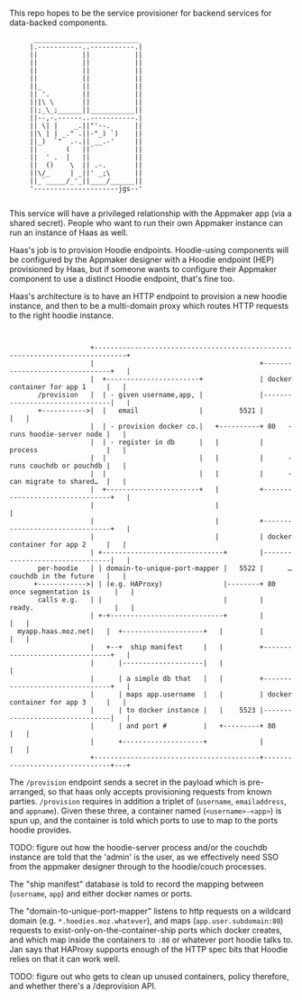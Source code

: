 This repo hopes to be the service provisioner for backend services for data-backed components.

```
      __________________________
     |.-----------..-----------.|
     ||           ||           ||
     ||           ||           ||
     ||           ||           ||
     ||           ||           ||
     ||_          ||           ||
     || '.        ||           ||
     |||\ \       ||           ||
     ||;_\_;______||___________||
     ||--,-.------..-----------.|
     || \| |    _.||"'--.      ||
     ||\ | | _." .||-"_) `)    ||
     ||_)  `"  .-.|| __.-'     ||
     ||       (   ||`          ||
     ||  ' .  |   ||           ||
     ||  ()    \  || .-.       ||
     ||\/_     | _||' _;\      ||
     ||_`_____/_'_||____/______||
     '---------------------jgs--'
 
```

This service will have a privileged relationship with the Appmaker app (via a shared secret).  People who want to run their own Appmaker instance can run an instance of Haas as well.

Haas's job is to provision Hoodie endpoints.  Hoodie-using components will be configured by the Appmaker designer with a Hoodie endpoint (HEP) provisioned by Haas, but if someone wants to configure their Appmaker component to use a distinct Hoodie endpoint, that's fine too.

Haas's architecture is to have an HTTP endpoint to provision a new hoodie instance, and then to be a multi-domain proxy which routes HTTP requests to the right hoodie instance.


```


                    +------------------------------------------------------------------------------+
                    |                                         +--------------------------------+   |
                    |  +-----------------------+              | docker container for app 1     |   |
       /provision   |  | - given username,app, |              |--------------------------------|   |
       +----------->|  |   email               |         5521 |                                |   |
                    |  | - provision docker co.|   +----------+ 80   - runs hoodie-server node |   |
                    |  | - register in db      |   |          |        process                 |   |
                    |  |                       |   |          |      - runs couchdb or pouchdb |   |
                    |  |                       |   |          |      - can migrate to shared…  |   |
                    |  +-----------------------+   |          +--------------------------------+   |
                    |                              |                                               |
                    |                              |          +--------------------------------+   |
                    |                              |          | docker container for app 2     |   |
                    | +------------------------------+        |--------------------------------|   |
       per-hoodie   | | domain-to-unique-port-mapper |   5522 |      … couchdb in the future   |   |
      +------------>| | (e.g. HAProxy)               |--------+ 80   once segmentation is      |   |
       calls e.g.   | |                              |        |      ready.                    |   |
                    | +-+----------------------------+        |                                |   |
  myapp.haas.moz.net|   |  +--------------------+   |         |                                |   |
                    |   +--+  ship manifest     |   |         +--------------------------------+   |
                    |      |--------------------|   |                                              |
                    |      | a simple db that   |   |         +--------------------------------+   |
                    |      | maps app.username  |   |         | docker container for app 3     |   |
                    |      | to docker instance |   |    5523 |--------------------------------|   |
                    |      | and port #         |   +---------+ 80                             |   |
                    |      +--------------------+             |                                |   |
                    +-----------------------------------------+--------------------------------+---+
```

The `/provision` endpoint sends a secret in the payload which is pre-arranged, so that haas only accepts provisioning requests from known parties.  `/provision` requires in addition a triplet of (`username`, `emailaddress`, and `appname`).  Given these three, a container named (`<username>-<app>`) is spun up, and the container is told which ports to use to map to the ports hoodie provides.

TODO: figure out how the hoodie-server process and/or the couchdb instance are told that the 'admin' is the user, as we effectively need SSO from the appmaker designer through to the hoodie/couch processes.

The "ship manifest" database is told to record the mapping between (`username`, `app`) and either docker names or ports.

The "domain-to-unique-port-mapper" listens to http requests on a wildcard domain (e.g. `*.hoodies.moz.whatever`), and maps (`app.user.subdomain:80`) requests to exist-only-on-the-container-ship ports which docker creates, and which map inside the containers to `:80` or whatever port hoodie talks to.  Jan says that HAProxy supports enough of the HTTP spec bits that Hoodie relies on that it can work well.

TODO: figure out who gets to clean up unused containers, policy therefore, and whether there's a /deprovision API.
